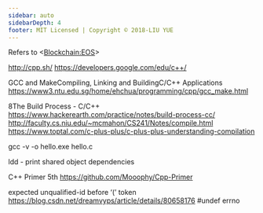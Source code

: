```yaml
---
sidebar: auto
sidebarDepth: 4
footer: MIT Licensed | Copyright © 2018-LIU YUE
---
```


Refers to
<<Blockchain:EOS>>

http://cpp.sh/
https://developers.google.com/edu/c++/

GCC and MakeCompiling, Linking and BuildingC/C++ Applications
https://www3.ntu.edu.sg/home/ehchua/programming/cpp/gcc_make.html

8The Build Process - C/C++  https://www.hackerearth.com/practice/notes/build-process-cc/
http://faculty.cs.niu.edu/~mcmahon/CS241/Notes/compile.html
https://www.toptal.com/c-plus-plus/c-plus-plus-understanding-compilation

gcc -v -o hello.exe hello.c

ldd - print shared object dependencies


C++ Primer 5th
https://github.com/Mooophy/Cpp-Primer

expected unqualified-id before ‘(’ token
https://blog.csdn.net/dreamvyps/article/details/80658176
#undef errno
